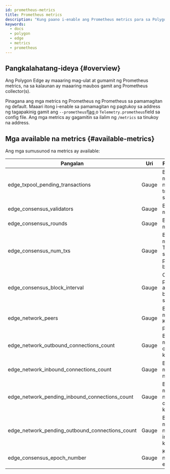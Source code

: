 ```yaml
---
id: prometheus-metrics
title: Prometheus metrics
description: "Kung paano i-enable ang Prometheus metrics para sa Polygon Edge."
keywords:
  - docs
  - polygon
  - edge
  - metrics
  - prometheus
---
```


## Pangkalahatang-ideya {#overview}

Ang Polygon Edge ay maaaring mag-ulat at gumamit ng Prometheus metrics, na sa kalaunan ay maaaring maubos gamit ang Prometheus collector(s).

Pinagana ang mga metrics ng Prometheus ng Prometheus sa pamamagitan ng default. Maaari itong i-enable sa pamamagitan ng pagtukoy sa address ng tagapakinig gamit ang `--prometheus`f[lag ](/docs/edge/get-started/cli-commands#prometheus)o `Telemetry.prometheus`field sa config file. Ang mga metrics ay gagamitin sa ilalim ng `/metrics` sa tinukoy na address.

## Mga available na metrics {#available-metrics}

Ang mga sumusunod na metrics ay available:

| **Pangalan** | **Uri** | **Paglalarawan** |
|-------------------------------------------------|----------|---------------------------------------------|
| edge_txpool_pending_transactions | Gauge | Bilang ng mga nakabinbing transaksyon sa TxPool |
| edge_consensus_validators | Gauge | Bilang ng mga Validator |
| edge_consensus_rounds | Gauge | Bilang ng mga Round |
| edge_consensus_num_txs | Gauge | Bilang ng mga Transaksyon sa pinakahuling block |
| edge_consensus_block_interval | Gauge | Oras sa pagitan nito at ng huling block sa mga segundo |
| edge_network_peers | Gauge | Bilang ng mga Konektadong peer |
| edge_network_outbound_connections_count | Gauge | Bilang ng mga outbound na koneksyon |
| edge_network_inbound_connections_count | Gauge | Bilang ng mga inbound na koneksyon |
| edge_network_pending_inbound_connections_count | Gauge | Bilang ng mga nakabinbing outbound na koneksyon |
| edge_network_pending_outbound_connections_count | Gauge | Bilang ng mga nakabinbing inbound na koneksyon |
| edge_consensus_epoch_number | Gauge | Kasalukuyang numero ng epoch |